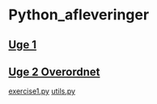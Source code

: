 # Python_afleveringer

## [Uge 1](https://github.com/Simonkruse2/Python_afleveringer/blob/master/Uge%201/aflevering%20uge%201.ipynb)

## [Uge 2 Overordnet](https://github.com/Simonkruse2/Python_afleveringer/tree/master/Uge%202)
  [exercise1.py](https://github.com/Simonkruse2/Python_afleveringer/blob/master/Uge%202/exercise1.py)
  [utils.py](https://github.com/Simonkruse2/Python_afleveringer/blob/master/Uge%202/utils.py)

